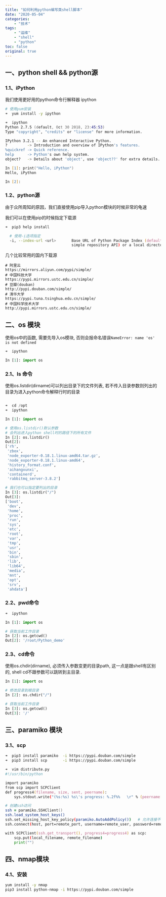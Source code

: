 ```yaml
---
title: "如何利用python编写类shell脚本"
date: "2020-05-04"
categories:
    - "技术"
tags:
    - "运维"
    - "shell"
    - "python"
toc: false
original: true
---
```


## 一、python shell && python源

### 1.1、iPython

我们使用更好用的python命令行解释器 ipython

``` zsh
# 使用yum安装
➜  yum install -y ipython

➜  ipython
Python 2.7.5 (default, Oct 30 2018, 23:45:53) 
Type "copyright", "credits" or "license" for more information.

IPython 3.2.1 -- An enhanced Interactive Python.
?         -> Introduction and overview of IPython's features.
%quickref -> Quick reference.
help      -> Python's own help system.
object?   -> Details about 'object', use 'object??' for extra details.

In [1]: print("Hello, iPython")
Hello, iPython

In [2]:
```

### 1.2、python源

由于众所周知的原因，我们直接使用pip导入python模块的时候非常的龟速

我们可以在使用pip的时候指定下载源

``` zsh
➜  pip3 help install

  # 使用-i选项指定
  -i, --index-url <url>       Base URL of Python Package Index (default http://mirrors.cloud.aliyuncs.com/pypi/simple/). This should point to a repository compliant with PEP 503 (the
                              simple repository API) or a local directory laid out in the same format.
```

几个比较常用的国内下载源

``` log
# 阿里云
https://mirrors.aliyun.com/pypi/simple/
# 中国科技大学
https://pypi.mirrors.ustc.edu.cn/simple/
# 豆瓣(douban)
http://pypi.douban.com/simple/
# 清华大学
https://pypi.tuna.tsinghua.edu.cn/simple/
# 中国科学技术大学
http://pypi.mirrors.ustc.edu.cn/simple/
```

## 二、os 模块

使用os中的函数, 需要先导入os模块, 否则会报命名错误`NameError: name 'os' is not defined`

``` py
➜  ipython

In [1]: import os
```

### 2.1、ls 命令

使用os.listdir(dirname)可以列出目录下的文件列表, 若不传入目录参数则列出的目录为进入python命令解释行时的目录  

``` py

➜  cd /opt
➜  ipython

In [1]: import os

# 使用os.listdir()默认参数
# 会列出进入python shell时的路径下的所有文件
In [2]: os.listdir()
Out[2]:
['rh',
 'zbox',
 'node_exporter-0.18.1.linux-amd64.tar.gz',
 'node_exporter-0.18.1.linux-amd64',
 'history_format.conf',
 'aihangxunxi',
 'containerd',
 'rabbitmq_server-3.8.2']

# 我们也可以指定要列出的目录
In [3]: os.listdir("/")
Out[3]:
['boot',
 'dev',
 'home',
 'proc',
 'run',
 'sys',
 'etc',
 'root',
 'var',
 'tmp',
 'usr',
 'bin',
 'sbin',
 'lib',
 'lib64',
 'media',
 'mnt',
 'opt',
 'srv',
 'ahdata']
```

### 2.2、pwd命令

``` python
➜  ipython

In [1]: import os

# 获取当前工作目录
In [2]: os.getcwd()
Out[2]: '/root/Python_demo'
```

### 2.3、cd命令

使用os.chdir(dirname), 必须传入参数变更的目录path, 这一点是跟shell有区别的, shell cd不跟参数可以跳转到主目录.

``` python
In [1]: import os

# 修改目录到根目录
In [2]: os.chdir("/")

# 获取当前工作目录
In [3]: os.getcwd()
Out[3]: '/'
```

## 三、paramiko 模块

### 3.1、scp

``` zsh
➜  pip3 install paramiko  -i https://pypi.douban.com/simple
➜  pip3 install scp       -i https://pypi.douban.com/simple

➜  vim distribute.py
#!/usr/bin/python

import paramiko
from scp import SCPClient
def progress4(filename, size, sent, peername):
    sys.stdout.write("(%s:%s) %s\'s progress: %.2f%%   \r" % (peername[0], peername[1], filename, float(sent)/float(size)*100) )

# 创建ssh访问
ssh = paramiko.SSHClient()
ssh.load_system_host_keys()
ssh.set_missing_host_key_policy(paramiko.AutoAddPolicy())   # 允许连接不在know_hosts文件中的主机
ssh.connect(host, port=remote_port, username=remote_user, password=remote_pass)

with SCPClient(ssh.get_transport(), progress4=progress4) as scp:
    scp.put(local_filename, remote_filename)
    print("")
```

## 四、nmap模块

### 4.1、安装

``` zsh
yum install -y nmap
pip3 install python-nmap -i https://pypi.douban.com/simple
```
